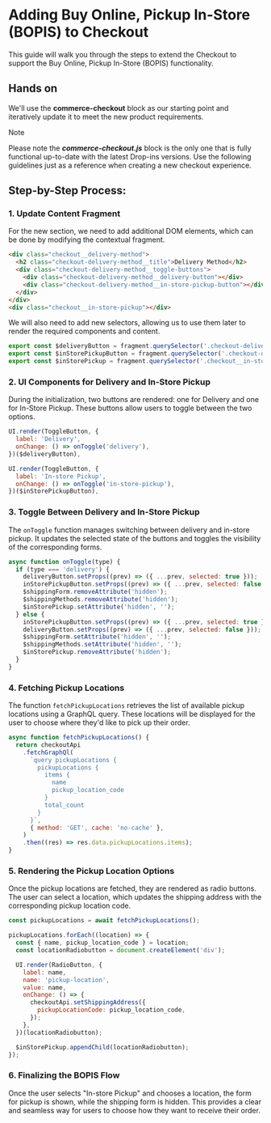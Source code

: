 # Adding Buy Online, Pickup In-Store (BOPIS) to Checkout

This guide will walk you through the steps to extend the Checkout to support the Buy Online, Pickup In-Store (BOPIS) functionality.

## Hands on

We'll use the **commerce-checkout** block as our starting point and iteratively update it to meet the new product requirements.

> [!NOTE]
> Please note the _**commerce-checkout.js**_ block is the only one that is fully functional up-to-date with the latest Drop-ins versions.
> Use the following guidelines just as a reference when creating a new checkout experience.

## Step-by-Step Process:

### 1. Update Content Fragment

For the new section, we need to add additional DOM elements, which can be done by modifying the contextual fragment.

```html
<div class="checkout__delivery-method">
  <h2 class="checkout-delivery-method__title">Delivery Method</h2>
  <div class="checkout-delivery-method__toggle-buttons">
    <div class="checkout-delivery-method__delivery-button"></div>
    <div class="checkout-delivery-method__in-store-pickup-button"></div>
  </div>
</div>
<div class="checkout__in-store-pickup"></div>
```

We will also need to add new selectors, allowing us to use them later to render the required components and content.

```javascript
export const $deliveryButton = fragment.querySelector('.checkout-delivery-method__delivery-button');
export const $inStorePickupButton = fragment.querySelector('.checkout-delivery-method__in-store-pickup-button');
export const $inStorePickup = fragment.querySelector('.checkout__in-store-pickup');
```

### 2. UI Components for Delivery and In-Store Pickup

During the initialization, two buttons are rendered: one for Delivery and one for In-Store Pickup. These buttons allow users to toggle between the two options.

```javascript
UI.render(ToggleButton, {
  label: 'Delivery',
  onChange: () => onToggle('delivery'),
})($deliveryButton),

UI.render(ToggleButton, {
  label: 'In-store Pickup',
  onChange: () => onToggle('in-store-pickup'),
})($inStorePickupButton),
```

### 3. Toggle Between Delivery and In-Store Pickup

The `onToggle` function manages switching between delivery and in-store pickup. It updates the selected state of the buttons and toggles the visibility of the corresponding forms.

```javascript
async function onToggle(type) {
  if (type === 'delivery') {
    deliveryButton.setProps((prev) => ({ ...prev, selected: true }));
    inStorePickupButton.setProps((prev) => ({ ...prev, selected: false }));
    $shippingForm.removeAttribute('hidden');
    $shippingMethods.removeAttribute('hidden');
    $inStorePickup.setAttribute('hidden', '');
  } else {
    inStorePickupButton.setProps((prev) => ({ ...prev, selected: true }));
    deliveryButton.setProps((prev) => ({ ...prev, selected: false }));
    $shippingForm.setAttribute('hidden', '');
    $shippingMethods.setAttribute('hidden', '');
    $inStorePickup.removeAttribute('hidden');
  }
}
```

### 4. Fetching Pickup Locations

The function `fetchPickupLocations` retrieves the list of available pickup locations using a GraphQL query. These locations will be displayed for the user to choose where they'd like to pick up their order.

```javascript
async function fetchPickupLocations() {
  return checkoutApi
    .fetchGraphQl(
      `query pickupLocations {
        pickupLocations {
          items {
            name
            pickup_location_code
          }
          total_count
        }
      }`,
      { method: 'GET', cache: 'no-cache' },
    )
    .then((res) => res.data.pickupLocations.items);
}
```

### 5. Rendering the Pickup Location Options

Once the pickup locations are fetched, they are rendered as radio buttons. The user can select a location, which updates the shipping address with the corresponding pickup location code.

```javascript
const pickupLocations = await fetchPickupLocations();

pickupLocations.forEach((location) => {
  const { name, pickup_location_code } = location;
  const locationRadiobutton = document.createElement('div');

  UI.render(RadioButton, {
    label: name,
    name: 'pickup-location',
    value: name,
    onChange: () => {
      checkoutApi.setShippingAddress({
        pickupLocationCode: pickup_location_code,
      });
    },
  })(locationRadiobutton);

  $inStorePickup.appendChild(locationRadiobutton);
});
```

### 6. Finalizing the BOPIS Flow

Once the user selects "In-store Pickup" and chooses a location, the form for pickup is shown, while the shipping form is hidden. This provides a clear and seamless way for users to choose how they want to receive their order.
